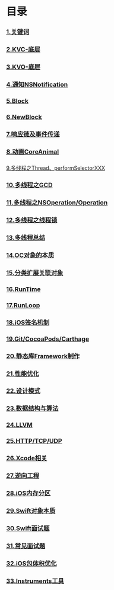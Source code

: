 #  目录

### [1.关键词](https://github.com/WGFcode/WGFcodeNotes/blob/master/WGFcodeNotes/WGReadMe/KeyWords.md)

### [2.KVC-底层](https://github.com/WGFcode/WGFcodeNotes/blob/master/WGFcodeNotes/WGReadMe/KVC.md)

### [3.KVO-底层](https://github.com/WGFcode/WGFcodeNotes/blob/master/WGFcodeNotes/WGReadMe/KVO.md)

### [4.通知NSNotification](https://github.com/WGFcode/WGFcodeNotes/blob/master/WGFcodeNotes/WGReadMe/NSNotification.md)

### [5.Block](https://github.com/WGFcode/WGFcodeNotes/blob/master/WGFcodeNotes/WGReadMe/Block.md)

### [6.NewBlock](https://github.com/WGFcode/WGFcodeNotes/blob/master/WGFcodeNotes/WGReadMe/NewBlock.md)

### [7.响应链及事件传递](https://github.com/WGFcode/WGFcodeNotes/blob/master/WGFcodeNotes/WGReadMe/Response.md)

### [8.动画CoreAnimal](https://github.com/WGFcode/WGFcodeNotes/blob/master/WGFcodeNotes/WGReadMe/CoreAnimal.md)

###
[9.多线程之Thread、performSelectorXXX](https://github.com/WGFcode/WGFcodeNotes/blob/master/WGFcodeNotes/WGReadMe/NSThread.md)

### [10.多线程之GCD](https://github.com/WGFcode/WGFcodeNotes/blob/master/WGFcodeNotes/WGReadMe/GCD.md)

### [11.多线程之NSOperation/Operation](https://github.com/WGFcode/WGFcodeNotes/blob/master/WGFcodeNotes/WGReadMe/NSOperation.md)

### [12.多线程之线程锁](https://github.com/WGFcode/WGFcodeNotes/blob/master/WGFcodeNotes/WGReadMe/ThreadLock.md)

### [13.多线程总结](https://github.com/WGFcode/WGFcodeNotes/blob/master/WGFcodeNotes/WGReadMe/ThreadSummary.md)

### [14.OC对象的本质](https://github.com/WGFcode/WGFcodeNotes/blob/master/WGFcodeNotes/WGReadMe/OC对象的本质.md)

### [15.分类扩展关联对象](https://github.com/WGFcode/WGFcodeNotes/blob/master/WGFcodeNotes/WGReadMe/分类扩展关联对象.md)

### [16.RunTime](https://github.com/WGFcode/WGFcodeNotes/blob/master/WGFcodeNotes/WGReadMe/RunTime.md)

### [17.RunLoop](https://github.com/WGFcode/WGFcodeNotes/blob/master/WGFcodeNotes/WGReadMe/RunLoop.md)

### [18.iOS签名机制](https://github.com/WGFcode/WGFcodeNotes/blob/master/WGFcodeNotes/WGReadMe/iOS签名机制.md)

### [19.Git/CocoaPods/Carthage](https://github.com/WGFcode/WGFcodeNotes/blob/master/WGFcodeNotes/WGReadMe/gitCocoaPodsCarthage.md)


### [20.静态库Framework制作](https://github.com/WGFcode/WGFcodeNotes/blob/master/WGFcodeNotes/WGReadMe/Framework.md)

### [21.性能优化](https://github.com/WGFcode/WGFcodeNotes/blob/master/WGFcodeNotes/WGReadMe/性能优化.md)

### [22.设计模式](https://github.com/WGFcode/WGFcodeNotes/blob/master/WGFcodeNotes/WGReadMe/设计模式.md)

### [23.数据结构与算法](https://github.com/WGFcode/WGFcodeNotes/blob/master/WGFcodeNotes/WGReadMe/数据结构与算法.md)

### [24.LLVM](https://github.com/WGFcode/WGFcodeNotes/blob/master/WGFcodeNotes/WGReadMe/LLVM.md)

### [25.HTTP/TCP/UDP](https://github.com/WGFcode/WGFcodeNotes/blob/master/WGFcodeNotes/WGReadMe/HTTPTCPUDP.md)

### [26.Xcode相关](https://github.com/WGFcode/WGFcodeNotes/blob/master/WGFcodeNotes/WGReadMe/Xcode相关.md)


### [27.逆向工程](https://github.com/WGFcode/WGFcodeNotes/blob/master/WGFcodeNotes/WGReadMe/逆向工程.md)


### [28.iOS内存分区](https://github.com/WGFcode/WGFcodeNotes/blob/master/WGFcodeNotes/WGReadMe/iOS内存相关.md)


### [29.Swift对象本质](https://github.com/WGFcode/WGFcodeNotes/blob/master/WGFcodeNotes/WGReadMe/Swift对象本质.md)

### [30.Swift面试题](https://github.com/WGFcode/WGFcodeNotes/blob/master/WGFcodeNotes/WGReadMe/swift面试题.md)

### [31.常见面试题](https://github.com/WGFcode/WGFcodeNotes/blob/master/WGFcodeNotes/WGReadMe/常见面试题.md)

### [32.iOS包体积优化](https://github.com/WGFcode/WGFcodeNotes/blob/master/WGFcodeNotes/WGReadMe/iOS包体积优化.md) 

### [33.Instruments工具](https://github.com/WGFcode/WGFcodeNotes/blob/master/WGFcodeNotes/WGReadMe/InstrumentsTool.md)


